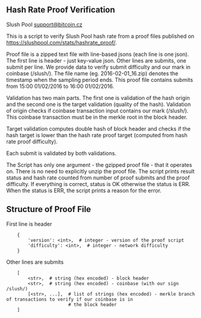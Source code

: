 Hash Rate Proof Verification
----------------------------
Slush Pool <support@bitcoin.cz>

This is a script to verify Slush Pool hash rate from a proof files published on https://slushpool.com/stats/hashrate_proof/.


Proof file is a zipped text file with line-based jsons (each line is one json). The first line is header - just key-value
json. Other lines are submits, one submit per line. We provide data to verify submit difficulty and our mark in
coinbase (/slush/). The file name (eg. 2016-02-01_16.zip) denotes the timestamp when the sampling period ends. This
proof file contains submits from 15:00 01/02/2016 to 16:00 01/02/2016.

Validation has two main parts. The first one is validation of the hash origin and the second one is the target validation
(quality of the hash). Validation of origin checks if coinbase transaction input contains our mark (/slush/). This
coinbase transaction must be in the merkle root in the block header.

Target validation computes double hash of block header and checks if the hash target is lower than the hash rate proof
target (computed from hash rate proof difficulty).

Each submit is validated by both validations.

The Script has only one argument - the gzipped proof file - that it operates on. There is no need to explicitly unzip
the proof file. The script prints result status and hash rate counted from number of proof submits and the proof
difficulty. If everything is correct, status is OK otherwise the status is ERR. When the status is ERR, the script
prints a reason for the error.

Structure of Proof File
-----------------------

First line is header

```
    {
        'version': <int>,  # integer - version of the proof script
        'difficulty': <int>,  # integer - network difficulty
    }
```

Other lines are submits

```
    [
        <str>,  # string (hex encoded) - block header
        <str>,  # string (hex encoded) - coinbase (with our sign /slush/)
        [<str>, ...],  # list of strings (hex encoded) - merkle branch of transactions to verify if our coinbase is in
                       # the block header
    ]
```
